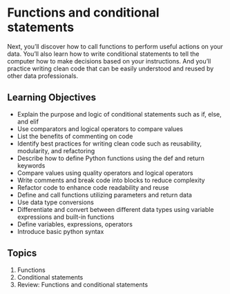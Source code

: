 # Functions and conditional statements


Next, you’ll discover how to call functions to perform useful actions on your data. You’ll also learn how to write conditional statements to tell the computer how to make decisions based on your instructions. And you’ll practice writing clean code that can be easily understood and reused by other data professionals.


## Learning Objectives

- Explain the purpose and logic of conditional statements such as if, else, and elif
- Use comparators and logical operators to compare values
- List the benefits of commenting on code
- Identify best practices for writing clean code such as reusability, modularity, and refactoring
- Describe how to define Python functions using the def and return keywords
- Compare values using quality operators and logical operators
- Write comments and break code into blocks to reduce complexity
- Refactor code to enhance code readability and reuse
- Define and call functions utilizing parameters and return data
- Use data type conversions
- Differentiate and convert between different data types using variable expressions and built-in functions
- Define variables, expressions, operators
- Introduce basic python syntax

## Topics

1. Functions
2. Conditional statements
3. Review: Functions and conditional statements


